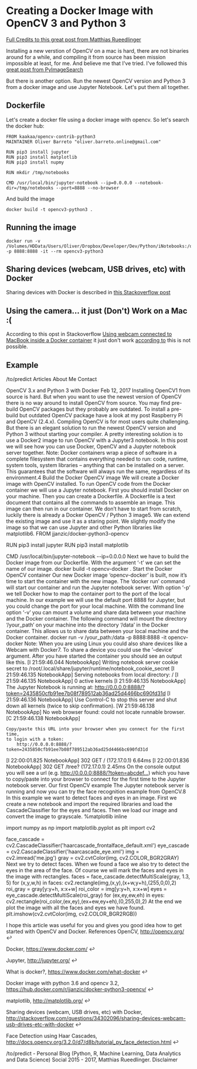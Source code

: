 # Creating a Docker Image with OpenCV 3 and Python 3


[Full Credits to this great post from Matthias Rueedlinger](http://to.predict.ch/hacking/2017/02/12/opencv-with-docker.html)

Installing a new verstion of OpenCV on a mac is hard, there are not binaries around for a while, and compiling it from source has been mission impossible at least, for me. And believe me that I've tried. I've followed this [great post from PyImageSearch](http://www.pyimagesearch.com/2016/12/05/macos-install-opencv-3-and-python-3-5/)

But there is another option. Run the newest OpenCV version and Python 3 from a docker image and use Jupyter Notebook. Let's put them all together.

## Dockerfile
Let's create a docker file using a docker image with opencv. So let's search the docker hub:
```
FROM kaakaa/opencv-contrib-python3
MAINTAINER Oliver Barreto "oliver.barreto.online@gmail.com"

RUN pip3 install jupyter
RUN pip3 install matplotlib
RUN pip3 install nupmy

RUN mkdir /tmp/notebooks

CMD /usr/local/bin/jupyter-notebook --ip=0.0.0.0 --notebook-dir=/tmp/notebooks --port=8888 --no-browser
```
And build the image
```
docker build -t opencv3-python3 .

```
## Running the image
```
docker run -v /Volumes/HDData/Users/Oliver/Dropbox/Developer/Dev/Python/iNotebooks:/data -p 8888:8888 -it --rm opencv3-python3
```


## Sharing devices (webcam, USB drives, etc) with Docker
Sharing devices with Docker is described in [this Stackoverflow post](http://stackoverflow.com/questions/34302096/sharing-devices-webcam-usb-drives-etc-with-docker)

## Using the camera... it just (Don't) Work on a Mac :(
According to this opst in Stackoverflow [Using webcam connected to MacBook inside a Docker container](https://apple.stackexchange.com/questions/265281/using-webcam-connected-to-macbook-inside-a-docker-container) it just don't work [according to](https://docs.docker.com/docker-for-mac/faqs/#what-is-the-benefit-of-hyperkit) this is not possible.


## Example
/to/predict
Articles
About Me
Contact

OpenCV 3.x and Python 3 with Docker
Feb 12, 2017
Installing OpenCV1 from source is hard. But when you want to use the newest version of OpenCV there is no way around to install OpenCV from source. You may find pre-build OpenCV packages but they probably are outdated.
To install a pre-build but outdated OpenCV package have a look at my post Raspberry Pi and OpenCV (2.4.x).
Compiling OpenCV is for most users quite challenging. But there is an elegant solution to run the newest OpenCV version and Python 3 without starting your compiler.
A pretty interesting solution is to use a Docker2 image to run OpenCV with a Jupyter3 notebook. In this post we will see how you can use Docker, OpenCV and a Jupyter notebook server together.
Note: Docker containers wrap a piece of software in a complete filesystem that contains everything needed to run: code, runtime, system tools, system libraries – anything that can be installed on a server. This guarantees that the software will always run the same, regardless of its environment.4
Build the Docker OpenCV image
We will create a Docker image with OpenCV installed. To run OpenCV code from the Docker container we will use a Jupyter notebook. First you should install Docker on your machine. Then you can create a Dockerfile. A Dockerfile is a text document that contains all the commands to assemble an image. This image can then run in our container.
We don’t have to start from scratch, luckily there is already a Docker OpenCV / Python 3 image5. We can extend the existing image and use it as a staring point. We slightly modify the image so that we can use Jupyter and other Python libraries like matplotlib6.
FROM jjanzic/docker-python3-opencv

RUN pip3 install jupyter
RUN pip3 install matplotlib

CMD /usr/local/bin/jupyter-notebook --ip=0.0.0.0
Next we have to build the Docker image from our Dockerfile. With the argument ‘-t’ we can set the name of our image.
docker build -t opencv-docker .
Start the Docker OpenCV container
Our new Docker image ‘opencv-docker’ is built, now it’s time to start the container with the new image. The ‘docker run’ command will start our container and run the Jupyter notebook server. With option ‘-p’ we tell Docker how to map the container port to the port of the local machine. In our example we will use the default port 8888 for Jupyter, but you could change the port for your local machine.
With the command line option ‘-v’ you can mount a volume and share data between your machine and the Docker container. The following command will mount the directory ‘/your_path’ on your machine into the directory ‘/data’ in the Docker container. This allows us to share data between your local machine and the Docker container.
docker run -v /your_path:/data -p 8888:8888 -it opencv-docker
Note: When you are using Linux you could also share devices like a Webcam with Docker7. To share a device you could use the ’–device’ argument.
After you have started the container you should see an output like this.
[I 21:59:46.044 NotebookApp] Writing notebook server cookie secret to /root/.local/share/jupyter/runtime/notebook_cookie_secret
[I 21:59:46.135 NotebookApp] Serving notebooks from local directory: /
[I 21:59:46.135 NotebookApp] 0 active kernels 
[I 21:59:46.135 NotebookApp] The Jupyter Notebook is running at: http://0.0.0.0:8888/?token=2435850cfb91ee7b08f789512ab36ad25d4466bc690fd31d
[I 21:59:46.136 NotebookApp] Use Control-C to stop this server and shut down all kernels (twice to skip confirmation).
[W 21:59:46.138 NotebookApp] No web browser found: could not locate runnable browser.
[C 21:59:46.138 NotebookApp] 
    
    Copy/paste this URL into your browser when you connect for the first time,
    to login with a token:
        http://0.0.0.0:8888/?token=2435850cfb91ee7b08f789512ab36ad25d4466bc690fd31d
[I 22:00:01.825 NotebookApp] 302 GET / (172.17.0.1) 6.64ms
[I 22:00:01.836 NotebookApp] 302 GET /tree? (172.17.0.1) 2.45ms
On the console output you will see a url (e.g. http://0.0.0.0:8888/?token=abcdef…) which you have to copy/paste into your browser to connect for the first time to the Jupyter notebook server.
Our first OpenCV example
The Jupyter notebook server is running and now you can try the face recognition example from OpenCV.8 In this example we want to detect faces and eyes in an image.
First we create a new notebook and import the required libraries and load the CascadeClassifier for the eyes and faces. Then we load our image and convert the image to grayscale.
%matplotlib inline

import numpy as np
import matplotlib.pyplot as plt
import cv2


face_cascade = cv2.CascadeClassifier('haarcascade_frontalface_default.xml')
eye_cascade = cv2.CascadeClassifier('haarcascade_eye.xml')
img = cv2.imread('me.jpg')
gray = cv2.cvtColor(img, cv2.COLOR_BGR2GRAY)
Next we try to detect faces. When we found a face we also try to detect the eyes in the area of the face. Of course we will mark the faces and eyes in the image with rectangles.
faces = face_cascade.detectMultiScale(gray, 1.3, 5)
for (x,y,w,h) in faces:
    cv2.rectangle(img,(x,y),(x+w,y+h),(255,0,0),2)
    roi_gray = gray[y:y+h, x:x+w]
    roi_color = img[y:y+h, x:x+w]
    eyes = eye_cascade.detectMultiScale(roi_gray)
    for (ex,ey,ew,eh) in eyes:
        cv2.rectangle(roi_color,(ex,ey),(ex+ew,ey+eh),(0,255,0),2)
At the end we plot the image with all the faces and eyes we have found.
plt.imshow(cv2.cvtColor(img, cv2.COLOR_BGR2RGB))

I hope this article was useful for you and gives you good idea how to get started with OpenCV and Docker.
References
OpenCV, http://opencv.org/ ↩

Docker, https://www.docker.com/ ↩

Jupyter, http://jupyter.org/ ↩

What is docker?, https://www.docker.com/what-docker ↩

Docker image with python 3.6 and opencv 3.2, https://hub.docker.com/r/jjanzic/docker-python3-opencv/ ↩

matplotlib, http://matplotlib.org/ ↩

Sharing devices (webcam, USB drives, etc) with Docker, http://stackoverflow.com/questions/34302096/sharing-devices-webcam-usb-drives-etc-with-docker ↩

Face Detection using Haar Cascades, http://docs.opencv.org/3.2.0/d7/d8b/tutorial_py_face_detection.html ↩

/to/predict - Personal Blog (Python, R, Machine Learning, Data Analytics and Data Science) Social
2015 - 2017, Matthias Rueedlinger. Disclaimer

    
